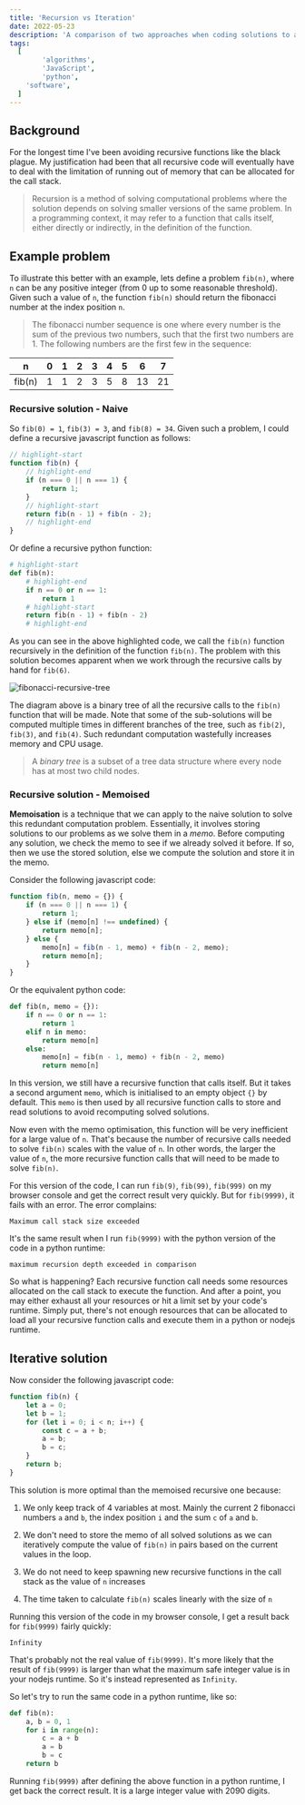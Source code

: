 ```yaml
---
title: 'Recursion vs Iteration'
date: 2022-05-23
description: 'A comparison of two approaches when coding solutions to algorithms in various programming languages'
tags:
  [
		'algorithms',
		'JavaScript',
		'python',
    'software',
  ]
---
```


## Background

For the longest time I've been avoiding recursive functions like the black plague. My justification had been that all recursive code will eventually have to deal with the limitation of running out of memory that can be allocated for the call stack.

> Recursion is a method of solving computational problems where the solution depends on solving smaller versions of the same problem. In a programming context, it may refer to a function that calls itself, either directly or indirectly, in the definition of the function.

## Example problem

To illustrate this better with an example, lets define a problem `fib(n)`, where `n` can be any positive integer (from 0 up to some reasonable threshold). Given such a value of `n`, the function `fib(n)` should return the fibonacci number at the index position `n`.

> The fibonacci number sequence is one where every number is the sum of the previous two numbers, such that the first two numbers are 1. The following numbers are the first few in the sequence:

| n      | 0   | 1   | 2   | 3   | 4   | 5   | 6   | 7   |
| ------ | --- | --- | --- | --- | --- | --- | --- | --- |
| fib(n) | 1   | 1   | 2   | 3   | 5   | 8   | 13  | 21  |

### Recursive solution - Naive

So `fib(0) = 1`, `fib(3) = 3`, and `fib(8) = 34`. Given such a problem, I could define a recursive javascript function as follows:

```js
// highlight-start
function fib(n) {
	// highlight-end
	if (n === 0 || n === 1) {
		return 1;
	}
	// highlight-start
	return fib(n - 1) + fib(n - 2);
	// highlight-end
}
```

Or define a recursive python function:

```python
# highlight-start
def fib(n):
	# highlight-end
	if n == 0 or n == 1:
		return 1
	# highlight-start
	return fib(n - 1) + fib(n - 2)
	# highlight-end
```

As you can see in the above highlighted code, we call the `fib(n)` function recursively in the definition of the function `fib(n)`. The problem with this solution becomes apparent when we work through the recursive calls by hand for `fib(6)`.

![fibonacci-recursive-tree](https://files.imranc.io/static/blog/posts/recursion-vs-iteration/fibonacci-recursive-tree.jpeg 'Fibonacci recursive tree diagram')

The diagram above is a binary tree of all the recursive calls to the `fib(n)` function that will be made. Note that some of the sub-solutions will be computed multiple times in different branches of the tree, such as `fib(2)`, `fib(3)`, and `fib(4)`. Such redundant computation wastefully increases memory and CPU usage.

> A _binary tree_ is a subset of a tree data structure where every node has at most two child nodes.

### Recursive solution - Memoised

**Memoisation** is a technique that we can apply to the naive solution to solve this redundant computation problem. Essentially, it involves storing solutions to our problems as we solve them in a _memo_. Before computing any solution, we check the memo to see if we already solved it before. If so, then we use the stored solution, else we compute the solution and store it in the memo.

Consider the following javascript code:

```js
function fib(n, memo = {}) {
	if (n === 0 || n === 1) {
		return 1;
	} else if (memo[n] !== undefined) {
		return memo[n];
	} else {
		memo[n] = fib(n - 1, memo) + fib(n - 2, memo);
		return memo[n];
	}
}
```

Or the equivalent python code:

```python
def fib(n, memo = {}):
	if n == 0 or n == 1:
		return 1
	elif n in memo:
		return memo[n]
	else:
		memo[n] = fib(n - 1, memo) + fib(n - 2, memo)
		return memo[n]
```

In this version, we still have a recursive function that calls itself. But it takes a second argument `memo`, which is initialised to an empty object `{}` by default. This `memo` is then used by all recursive function calls to store and read solutions to avoid recomputing solved solutions.

Now even with the memo optimisation, this function will be very inefficient for a large value of `n`. That's because the number of recursive calls needed to solve `fib(n)` scales with the value of `n`. In other words, the larger the value of `n`, the more recursive function calls that will need to be made to solve `fib(n)`.

For this version of the code, I can run `fib(9)`, `fib(99)`, `fib(999)` on my browser console and get the correct result very quickly. But for `fib(9999)`, it fails with an error. The error complains:

```
Maximum call stack size exceeded
```

It's the same result when I run `fib(9999)` with the python version of the code in a python runtime:

```
maximum recursion depth exceeded in comparison
```

So what is happening? Each recursive function call needs some resources allocated on the call stack to execute the function. And after a point, you may either exhaust all your resources or hit a limit set by your code's runtime. Simply put, there's not enough resources that can be allocated to load all your recursive function calls and execute them in a python or nodejs runtime.

## Iterative solution

Now consider the following javascript code:

```js
function fib(n) {
	let a = 0;
	let b = 1;
	for (let i = 0; i < n; i++) {
		const c = a + b;
		a = b;
		b = c;
	}
	return b;
}
```

This solution is more optimal than the memoised recursive one because:

1. We only keep track of 4 variables at most. Mainly the current 2 fibonacci numbers `a` and `b`, the index position `i` and the sum `c` of `a` and `b`.

2. We don't need to store the memo of all solved solutions as we can iteratively compute the value of `fib(n)` in pairs based on the current values in the loop.

3. We do not need to keep spawning new recursive functions in the call stack as the value of `n` increases

4. The time taken to calculate `fib(n)` scales linearly with the size of `n`

Running this version of the code in my browser console, I get a result back for `fib(9999)` fairly quickly:

```
Infinity
```

That's probably not the real value of `fib(9999)`. It's more likely that the result of `fib(9999)` is larger than what the maximum safe integer value is in your nodejs runtime. So it's instead represented as `Infinity`.

So let's try to run the same code in a python runtime, like so:

```python
def fib(n):
	a, b = 0, 1
	for i in range(n):
		c = a + b
		a = b
		b = c
	return b
```

Running `fib(9999)` after defining the above function in a python runtime, I get back the correct result. It is a large integer value with 2090 digits.
